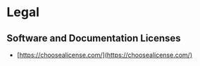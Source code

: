 # Legal

## Software and Documentation Licenses

* [https://choosealicense.com/](https://choosealicense.com/)

